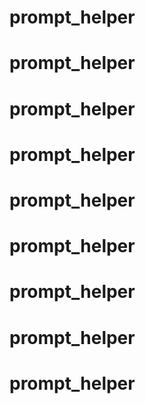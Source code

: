 # prompt_helper
# prompt_helper
# prompt_helper
# prompt_helper
# prompt_helper
# prompt_helper
# prompt_helper
# prompt_helper
# prompt_helper
